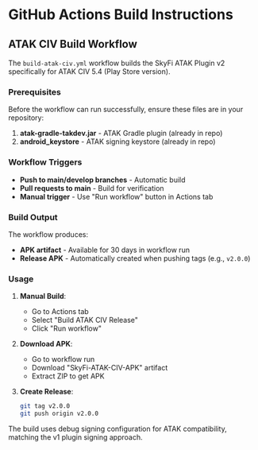 # GitHub Actions Build Instructions

## ATAK CIV Build Workflow

The `build-atak-civ.yml` workflow builds the SkyFi ATAK Plugin v2 specifically for ATAK CIV 5.4 (Play Store version).

### Prerequisites

Before the workflow can run successfully, ensure these files are in your repository:

1. **atak-gradle-takdev.jar** - ATAK Gradle plugin (already in repo)
2. **android_keystore** - ATAK signing keystore (already in repo)

### Workflow Triggers

- **Push to main/develop branches** - Automatic build
- **Pull requests to main** - Build for verification
- **Manual trigger** - Use "Run workflow" button in Actions tab

### Build Output

The workflow produces:
- **APK artifact** - Available for 30 days in workflow run
- **Release APK** - Automatically created when pushing tags (e.g., `v2.0.0`)

### Usage

1. **Manual Build**:
   - Go to Actions tab
   - Select "Build ATAK CIV Release"
   - Click "Run workflow"

2. **Download APK**:
   - Go to workflow run
   - Download "SkyFi-ATAK-CIV-APK" artifact
   - Extract ZIP to get APK

3. **Create Release**:
   ```bash
   git tag v2.0.0
   git push origin v2.0.0
   ```

The build uses debug signing configuration for ATAK compatibility, matching the v1 plugin signing approach.